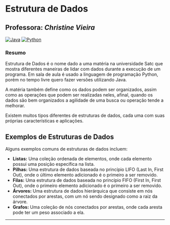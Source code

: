 <!-- VAR -->

[url-logo-java]: https://img.shields.io/badge/Java-F14902?style=for-the-badge&logo=openjdk
[url-logo-python]: https://img.shields.io/badge/Python-3776AB?style=for-the-badge&logo=python&logoColor=white

<!-- INÍCIO -->

# Estrutura de Dados 

## **Professora:** _Christine Vieira_

[![Java][url-logo-java]](# 'Java') [![Python][url-logo-python]](# 'Python')

### Resumo

Estrutura de Dados é o nome dado a uma matéria na universidade Satc que mostra diferentes maneiras de lidar com dados durante a execução de um programa. Em sala de aula é usado 
a linguagem de programação Python, porém no tempo livre quero fazer versões utilizando Java.

A matéria também define como
os dados podem ser organizados, assim como as operações que podem ser realizadas neles, afinal, quando os dados são bem organizados a agilidade de uma busca ou operação tende a melhorar. 

Existem muitos tipos diferentes de estruturas de dados, cada uma com suas próprias características e aplicações.

## Exemplos de Estruturas de Dados

Alguns exemplos comuns de estruturas de dados incluem:

- **Listas:** Uma coleção ordenada de elementos, onde cada elemento possui uma posição específica na lista.
- **Pilhas:** Uma estrutura de dados baseada no princípio LIFO (Last In, First Out), onde o último elemento adicionado é o primeiro a ser removido.
- **Filas:** Uma estrutura de dados baseada no princípio FIFO (First In, First Out), onde o primeiro elemento adicionado é o primeiro a ser removido.
- **Árvores:** Uma estrutura de dados hierárquica que consiste em nós conectados por arestas, com um nó sendo designado como a raiz da árvore.
- **Grafos:** Uma coleção de nós conectados por arestas, onde cada aresta pode ter um peso associado a ela.

******************

